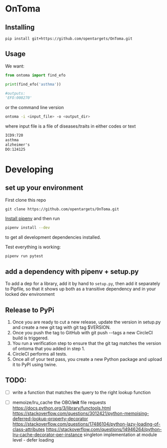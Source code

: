 # OnToma

## Installing

`pip install git+https://github.com/opentargets/OnToma.git`

## Usage

We want:

```python
from ontoma import find_efo

print(find_efo('asthma'))

#outputs:
'EFO:000270'
```

or the command line version

```sh
ontoma -i <input_file> -o <output_dir>
```

where input file is a file of diseases/traits in either codes or text

```txt
ICD9:720
asthma
alzheimer's
DO:124125
```

# Developing

## set up your environment
First clone this repo

```
git clone https://github.com/opentargets/OnToma.git
```

[Install pipenv](https://pipenv.readthedocs.io/en/latest/install/#homebrew-installation-of-pipenv) and then run
```sh
pipenv install --dev
```
to get all development dependencies installed. 

Test everything is working:
```sh
pipenv run pytest
```

## add a dependency with pipenv + setup.py
To add a dep for a library, add it by hand to `setup.py`, then add it separately to Pipfile, so that it shows up both as a transitive dependency and in your locked dev environment

## Release to PyPi
1. Once you are ready to cut a new release, update the version in setup.py and create a new git tag with git tag $VERSION.
2. Once you push the tag to GitHub with git push --tags a new CircleCI build is triggered.
3. You run a verification step to ensure that the git tag matches the version of ontoma that you added in step 1.
4. CircleCI performs all tests.
5. Once all of your test pass, you create a new Python package and upload it to PyPI using twine.

## TODO:

- [ ] write a function that matches the query to the right lookup function
- [ ] memoize/lru_cache the OBO/__init__ file requests
    https://docs.python.org/3/library/functools.html
    https://stackoverflow.com/questions/3012421/python-memoising-deferred-lookup-property-decorator
    https://stackoverflow.com/questions/17486104/python-lazy-loading-of-class-attributes
    https://stackoverflow.com/questions/14946264/python-lru-cache-decorator-per-instance
    singleton implementation at module level - defer loading

